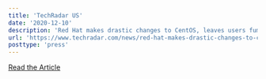 ```yaml
---
title: 'TechRadar US'
date: '2020-12-10'
description: 'Red Hat makes drastic changes to CentOS, leaves users fuming'
url: 'https://www.techradar.com/news/red-hat-makes-drastic-changes-to-centos-leaves-users-fuming'
posttype: 'press'
---
```


[Read the Article](https://www.techradar.com/news/red-hat-makes-drastic-changes-to-centos-leaves-users-fuming)
